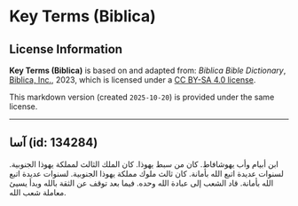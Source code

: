 # Key Terms (Biblica)

## License Information

**Key Terms (Biblica)** is based on and adapted from: _Biblica Bible Dictionary_, [Biblica, Inc.](https://www.biblica.com/), 2023, which is licensed under a [CC BY-SA 4.0 license](https://creativecommons.org/licenses/by-sa/4.0/legalcode.en).

This markdown version (created `2025-10-20`) is provided under the same license.



--------------------------------

## آسا (id: 134284)

ابن أبيام وأب يهوشافاط. كان من سبط يهوذا. كان الملك الثالث لمملكة يهوذا الجنوبية. لسنوات عديدة اتبع الله بأمانة. كان ثالث ملوك مملكة يهوذا الجنوبية. لسنوات عديدة اتبع الله بأمانة. قاد الشعب إلى عبادة الله وحده. فيما بعد توقف عن الثقة بالله وبدأ يسيئ معاملة شعب الله.


